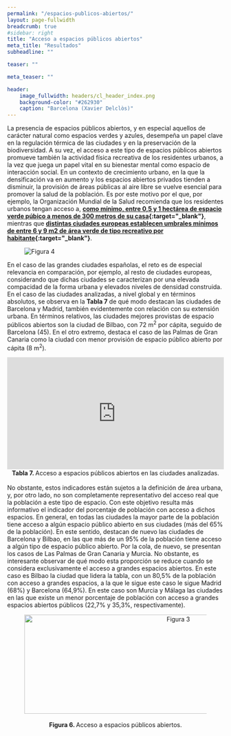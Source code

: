 ```yaml
---
permalink: "/espacios-publicos-abiertos/"
layout: page-fullwidth
breadcrumb: true
#sidebar: right
title: "Acceso a espacios públicos abiertos"
meta_title: "Resultados"
subheadline: ""

teaser: ""

meta_teaser: ""

header:
    image_fullwidth: headers/cl_header_index.png
    background-color: "#262930"
    caption: "Barcelona (Xavier Delclòs)"
---
```


La presencia de espacios públicos abiertos, y en especial aquellos de carácter natural como espacios verdes y azules, desempeña un papel clave en la 
regulación térmica de las ciudades y en la preservación de la biodiversidad. A su vez, el acceso a este tipo de espacios públicos abiertos promueve 
también la actividad física recreativa de los residentes urbanos, a la vez que juega un papel vital en su bienestar mental como espacio de interacción 
social. En un contexto de crecimiento urbano, en la que la densificación va en aumento y los espacios abiertos privados tienden a disminuir, 
la provisión de áreas públicas al aire libre se vuelve esencial para promover la salud de la población. Es por este motivo por el que, por ejemplo, 
la Organización Mundial de la Salud recomienda que los residentes urbanos tengan acceso a, **[como mínimo, entre 0,5 y 1 hectárea de espacio verde púbico
a menos de 300 metros de su casa](https://www.who.int/europe/publications/i/item/9789289052498){:target="_blank"}**, mientras que **[distintas ciudades europeas establecen umbrales mínimos de entre 6 y 9 m2 de área verde de tipo recreativo
por habitante](https://eionet.kormany.hu/download/9/14/e2000/who-benefits-from-nature-in-cities.pdf){:target="_blank"}**.

<figure>
   <img src="https://gratet.github.io/ciudades-leonardo/images/indicadores/indicador-04.png" alt="Figura 4" style="max-width: 100%; display: block; margin: 0 auto;">
</figure>

En el caso de las grandes ciudades españolas, el reto es de especial relevancia en comparación, por ejemplo, al resto de ciudades europeas, considerando 
que dichas ciudades se caracterizan por una elevada compacidad de la forma urbana y elevados niveles de densidad construida. En el caso de las ciudades 
analizadas, a nivel global y en términos absolutos, se observa en la **Tabla 7** de qué modo destacan las ciudades de Barcelona y Madrid, también evidentemente 
con relación con su extensión urbana. En términos relativos, las ciudades mejores provistas de espacio públicos abiertos son la ciudad de Bilbao, con 72 m<sup>2</sup> 
por cápita, seguido de Barcelona (45). En el otro extremo, destaca el caso de las Palmas de Gran Canaria como la ciudad con menor provisión de espacio 
público abierto por cápita (8 m<sup>2</sup>).

<center>
<!-- Taula 7 -->
<iframe src="https://gratet.github.io/ciudades-leonardo/tablas/tabla_7.htm" width="100%" height="260" frameborder="0"></iframe>
    <figcaption style="text-align: center"><strong> Tabla 7. </strong> Acceso a espacios públicos abiertos en las ciudades analizadas. </figcaption>
</center>
<br>
No obstante, estos indicadores están sujetos a la definición de área urbana, y, por otro lado, no son completamente representativo del acceso real que la 
población a este tipo de espacio. Con este objetivo resulta más informativo el indicador del porcentaje de población con acceso a dichos espacios. En general, 
en todas las ciudades la mayor parte de la población tiene acceso a algún espacio público abierto en sus ciudades (más del 65% de la población). En este 
sentido, destacan de nuevo las ciudades de Barcelona y Bilbao, en las que más de un 95% de la población tiene acceso a algún tipo de espacio público abierto. 
Por la cola, de nuevo, se presentan los casos de Las Palmas de Gran Canaria y Murcia. No obstante, es interesante observar de qué modo esta proporción se reduce 
cuando se considera exclusivamente el acceso a grandes espacios abiertos. En este caso es Bilbao la ciudad que lidera la tabla, con un 80,5% de la población 
con acceso a grandes espacios, a la que le sigue este caso le sigue Madrid (68%) y Barcelona (64,9%). En este caso son Murcia y Málaga las ciudades en las 
que existe un menor porcentaje de población con acceso a grandes espacios abiertos públicos (22,7% y 35,3%, respectivamente).

<figure>
<!-- Figura 5 -->
<center><img src="https://gratet.github.io/ciudades-leonardo/images/svg_files/figura_6.svg" width="700px" height="230" alt="Figura 3" /></center>
    <figcaption style="text-align: center"><strong><br> Figura 6. </strong> Acceso a espacios públicos abiertos. </figcaption>
</figure>

